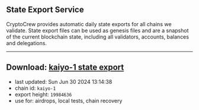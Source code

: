 ## State Export Service
CryptoCrew provides automatic daily state exports for all chains we validate. State export files can be used as genesis files and are a snapshot of the current blockchain state, including all validators, accounts, balances and delegations.

---
**Download: [kaiyo-1 state export](https://dl-eu2.ccvalidators.com/SERVICE/kujira/kaiyo-1_export_19984636.json)**
---

- last updated: Sun Jun 30 2024 13:14:38
- chain id: `kaiyo-1`
- export height: `19984636`
- use for: airdrops, local tests, chain recovery
